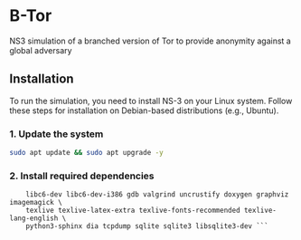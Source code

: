 # B-Tor
NS3 simulation of a branched version of Tor to provide anonymity against a global adversary

## Installation  

To run the simulation, you need to install NS-3 on your Linux system. Follow these steps for installation on Debian-based distributions (e.g., Ubuntu).  

### 1. Update the system  
```bash
sudo apt update && sudo apt upgrade -y
```

### 2. Install required dependencies
```sudo apt install -y gcc g++ python3 python3-pip git mercurial qtbase5-dev cmake \
    libc6-dev libc6-dev-i386 gdb valgrind uncrustify doxygen graphviz imagemagick \
    texlive texlive-latex-extra texlive-fonts-recommended texlive-lang-english \
    python3-sphinx dia tcpdump sqlite sqlite3 libsqlite3-dev ```
